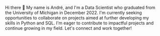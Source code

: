 Hi there 👋 My name is André, and I'm a Data Scientist who graduated from the University of Michigan in December 2022. I'm currently seeking opportunities to collaborate on projects aimed at further developing my skills in Python and SQL. I'm eager to contribute to impactful projects and continue growing in my field. Let's connect and work together!

<!--
**apakle/apakle** is a ✨ _special_ ✨ repository because its `README.md` (this file) appears on your GitHub profile.

Here are some ideas to get you started:

- 🔭 I’m currently working on ...
- 🌱 I’m currently learning ...
- 👯 I’m looking to collaborate on ...
- 🤔 I’m looking for help with ...
- 💬 Ask me about ...
- 📫 How to reach me: ...
- 😄 Pronouns: ...
- ⚡ Fun fact: ...
-->

